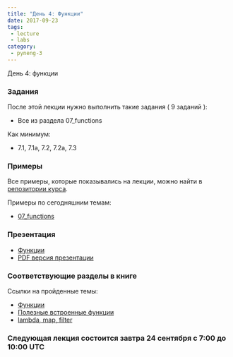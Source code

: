 ```yaml
---
title: "День 4: Функции"
date: 2017-09-23
tags:
 - lecture
 - labs
category:
 - pyneng-3
---
```


День 4: функции

### Задания

После этой лекции нужно выполнить такие задания ( 9 заданий ):

* Все из раздела 07_functions

Как минимум:

* 7.1, 7.1a, 7.2, 7.2a, 7.3


### Примеры

Все примеры, которые показывались на лекции, можно найти в [репозитории курса](https://github.com/pyneng/pyneng-online-sep-oct-2017).

Примеры по сегодняшним темам:

* [07_functions](https://github.com/pyneng/pyneng-online-sep-oct-2017/tree/master/examples/07_functions)

### Презентация

* [Функции](https://gitpitch.com/natenka/pyneng-slides/py3-functions)
* [PDF версия презентации](https://github.com/pyneng/pyneng-online-sep-oct-2017/raw/master/presentations/07_functions.pdf)


### Соответствующие разделы в книге

Ссылки на пройденные темы:

* [Функции](https://natenka.gitbooks.io/pyneng/content/book/07_functions/)
* [Полезные встроенные функции](https://natenka.gitbooks.io/pyneng/content/book/07_functions/useful_functions/)
* [lambda, map, filter](https://natenka.gitbooks.io/pyneng/content/book/16_additional_info/useful_functions/)


### Следующая лекция состоится завтра 24 сентября с 7:00 до 10:00 UTC

